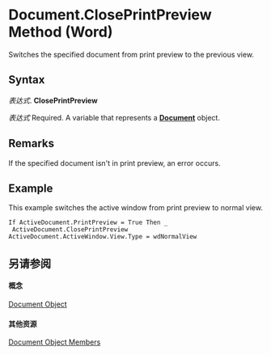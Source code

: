 
# Document.ClosePrintPreview Method (Word)

Switches the specified document from print preview to the previous view.


## Syntax

 _表达式_. **ClosePrintPreview**

 _表达式_ Required. A variable that represents a **[Document](8d83487a-2345-a036-a916-971c9db5b7fb.md)** object.


## Remarks

If the specified document isn't in print preview, an error occurs.


## Example

This example switches the active window from print preview to normal view.


```
If ActiveDocument.PrintPreview = True Then _ 
 ActiveDocument.ClosePrintPreview 
ActiveDocument.ActiveWindow.View.Type = wdNormalView
```


## 另请参阅


#### 概念


[Document Object](8d83487a-2345-a036-a916-971c9db5b7fb.md)
#### 其他资源


[Document Object Members](http://msdn.microsoft.com/library/fc9ab457-0888-f917-3d52-387168ac23b9%28Office.15%29.aspx)